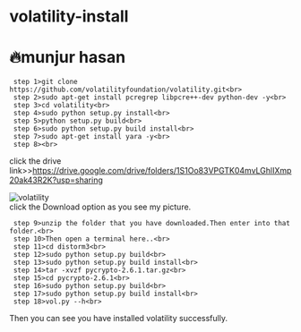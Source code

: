 # volatility-install
# 🔥munjur hasan
     step 1>git clone https://github.com/volatilityfoundation/volatility.git<br>
     step 2>sudo apt-get install pcregrep libpcre++-dev python-dev -y<br>
     step 3>cd volatility<br>
     step 4>sudo python setup.py install<br>
     step 5>python setup.py build<br>
     step 6>sudo python setup.py build install<br>
     step 7>sudo apt-get install yara -y<br>
     step 8><br>
click the drive link>>https://drive.google.com/drive/folders/1S1Oo83VPGTK04mvLGhlIXmp20ak43R2K?usp=sharing<br>

![volatility](https://user-images.githubusercontent.com/70683405/123555616-976e5500-d7a8-11eb-8bad-576b2b010aad.png)<br>
click the Download option as you see my picture.<br>

     step 9>unzip the folder that you have downloaded.Then enter into that folder.<br>
     step 10>Then open a terminal here..<br>
     step 11>cd distorm3<br>
     step 12>sudo python setup.py build<br>
     step 13>sudo python setup.py build install<br>
     step 14>tar -xvzf pycrypto-2.6.1.tar.gz<br>
     step 15>cd pycrypto-2.6.1<br>
     step 16>sudo python setup.py build<br>
     step 17>sudo python setup.py build install<br>
     step 18>vol.py --h<br>

Then you can see you have installed volatility successfully.
